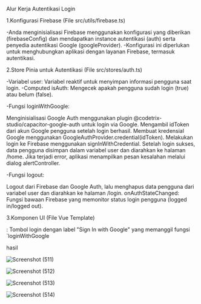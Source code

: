 Alur Kerja Autentikasi Login

1.Konfigurasi Firebase (File src/utils/firebase.ts)

-Anda menginisialisasi Firebase menggunakan konfigurasi yang diberikan (firebaseConfig) dan mendapatkan instance autentikasi (auth) serta penyedia autentikasi Google (googleProvider).
-Konfigurasi ini diperlukan untuk menghubungkan aplikasi dengan layanan Firebase, termasuk autentikasi.

2.Store Pinia untuk Autentikasi (File src/stores/auth.ts)

-Variabel user: Variabel reaktif untuk menyimpan informasi pengguna saat login.
-Computed isAuth: Mengecek apakah pengguna sudah login (true) atau belum (false).

-Fungsi loginWithGoogle:

Menginisialisasi Google Auth menggunakan plugin @codetrix-studio/capacitor-google-auth untuk login via Google.
Mengambil idToken dari akun Google pengguna setelah login berhasil.
Membuat kredensial Google menggunakan GoogleAuthProvider.credential(idToken).
Melakukan login ke Firebase menggunakan signInWithCredential.
Setelah login sukses, data pengguna disimpan dalam variabel user dan diarahkan ke halaman /home.
Jika terjadi error, aplikasi menampilkan pesan kesalahan melalui dialog alertController.

-Fungsi logout:

Logout dari Firebase dan Google Auth, lalu menghapus data pengguna dari variabel user dan diarahkan ke halaman /login.
onAuthStateChanged: Fungsi bawaan Firebase yang memonitor status login pengguna (logged in/logged out).

3.Komponen UI (File Vue Template)

<ion-button>: Tombol login dengan label "Sign In with Google" yang memanggil fungsi `loginWithGoogle

hasil

![Screenshot (511)](https://github.com/user-attachments/assets/f94502af-24bf-420a-a511-9df067992e37)

![Screenshot (512)](https://github.com/user-attachments/assets/46491f34-e260-42ed-8484-6351cc4fe04b)

![Screenshot (513)](https://github.com/user-attachments/assets/f19cee98-d385-4507-aabf-2d85f19db92e)

![Screenshot (514)](https://github.com/user-attachments/assets/9064afa8-c3bf-43cf-b81b-ebbcb6131936)

